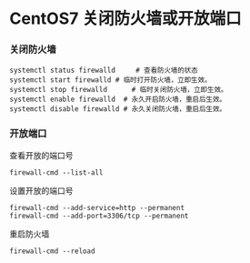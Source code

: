 
# CentOS7 关闭防火墙或开放端口

### 关闭防火墙

```
systemctl status firewalld     # 查看防火墙的状态
systemctl start firewalld # 临时打开防火墙，立即生效。
systemctl stop firewalld      # 临时关闭防火墙，立即生效。
systemctl enable firewalld  # 永久开启防火墙，重启后生效。
systemctl disable firewalld # 永久关闭防火墙，重启后生效。
```

### 开放端口

查看开放的端口号

```shell
firewall-cmd --list-all
```

设置开放的端口号

```shell
firewall-cmd --add-service=http --permanent 
firewall-cmd --add-port=3306/tcp --permanent 
```

重启防火墙

```shell
firewall-cmd --reload
```
